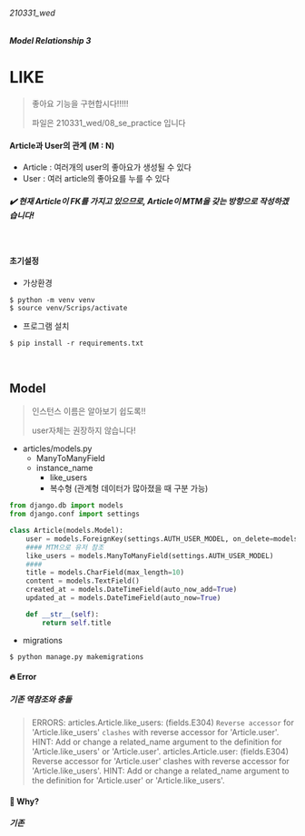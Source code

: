 ###### 210331_wed

##### Model Relationship 3

# LIKE

> 좋아요 기능을 구현합시다!!!!!
>
> 파일은 210331_wed/08_se_practice 입니다

#### Article과 User의 관계 (M : N)

- Article : 여러개의 user의 좋아요가 생성될 수 있다
- User : 여러 article의 좋아요를 누를 수 있다

##### :heavy_check_mark: 현재 Article이 FK를 가지고 있으므로, Article이 MTM을 갖는 방향으로 작성하겠습니다!

<br>

#### 초기설정

- 가상환경

```shell
$ python -m venv venv
$ source venv/Scrips/activate
```

- 프로그램 설치

```shell
$ pip install -r requirements.txt
```

<br>

## Model

> 인스턴스 이름은 알아보기 쉽도록!!
>
> user자체는 권장하지 않습니다!

- articles/models.py
  - ManyToManyField
  - instance_name
    - like_users
    - 복수형 (관계형 데이터가 많아졌을 때 구분 가능)

```python
from django.db import models
from django.conf import settings

class Article(models.Model):
    user = models.ForeignKey(settings.AUTH_USER_MODEL, on_delete=models.CASCADE)
    #### MTM으로 유저 참조
    like_users = models.ManyToManyField(settings.AUTH_USER_MODEL)
    ####
    title = models.CharField(max_length=10)
    content = models.TextField()
    created_at = models.DateTimeField(auto_now_add=True)
    updated_at = models.DateTimeField(auto_now=True)

    def __str__(self):
        return self.title
```

- migrations

```shell
$ python manage.py makemigrations
```

#### :fire: Error 

##### 기존 역참조와 충돌

> ERRORS:
> articles.Article.like_users: (fields.E304) `Reverse accessor` for 'Article.like_users' `clashes` with reverse accessor for 'Article.user'.
>      HINT: Add or change a related_name argument to the definition for 'Article.like_users' or 'Article.user'.
> articles.Article.user: (fields.E304) Reverse accessor for 'Article.user' clashes 
> with reverse accessor for 'Article.like_users'.
>      HINT: Add or change a related_name argument to the definition for 'Article.user' or 'Article.like_users'.

#### :mag_right: Why?

##### 기존

